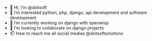 - 👋 Hi, I’m @skitsoft
- 👀 I’m interested python, php, django, api development and software development 
- 🌱 I’m currently working on django with openwisp 
- 💞️ I’m looking to collaborate on django projects
- 📫 How to reach me all social medias @skitsoftsolutions

<!---
skitsoft/skitsoft is a ✨ special ✨ repository because its `README.md` (this file) appears on your GitHub profile.
You can click the Preview link to take a look at your changes.
--->

